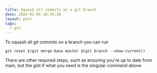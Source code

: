 ```yaml
---
title: Squash all commits on a git branch
date: 2024-02-05 20:39:30
layout: post
tags:
  - git
---
```


To squash all git commits on a branch you can run

    git reset $(git merge-base master $(git branch --show-current))

There are other required steps, such as ensuring you're up to date from main, but the gist if what you need is the singular command above
